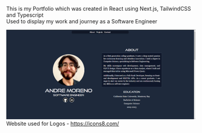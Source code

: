This is my Portfolio which was created in React using Next.js, TailwindCSS and Typescript
<br>
Used to display my work and journey as a Software Engineer
<br>

[![Live Demo](./images/LiveProjectPortfolio.png)](https://morenoportfolio.vercel.app/)
<br>
Website used for Logos - https://icons8.com/
